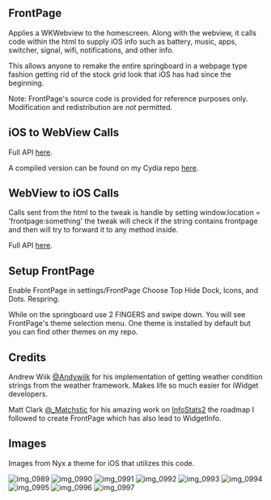 FrontPage
----

Applies a WKWebview to the homescreen. Along with the webview, it calls code within the html to supply iOS info such as battery, music, apps, switcher, signal, wifi, notifications, and other info.

This allows anyone to remake the entire springboard in a webpage type fashion getting rid of the stock grid look that iOS has had since the beginning.

Note: FrontPage's source code is provided for reference purposes only. Modification and redistribution are *not* permitted.

iOS to WebView Calls
----

Full API <a href="http://junesiphone.com/frontpage/">here</a>.

A compiled version can be found on my Cydia repo <a href="http://junesiphone.com/supersecret/">here</a>.

WebView to iOS Calls
----

Calls sent from the html to the tweak is handle by setting window.location = 'frontpage:something' the tweak will check if the string contains frontpage and then will try to forward it to any method inside.

Full API <a href="http://junesiphone.com/frontpage/">here</a>.

Setup FrontPage
----

Enable FrontPage in settings/FrontPage
Choose Top
Hide Dock, Icons, and Dots.
Respring.

While on the springboard use 2 FINGERS and swipe down. You will see FrontPage's theme selection menu. One theme is installed by default but you can find other themes on my repo.

Credits
----

Andrew Wiik <a href="https://twitter.com/Andywiik">@Andywiik</a> for his implementation of getting weather condition strings from the weather framework. Makes life so much easier for iWidget developers.

Matt Clark <a href="https://twitter.com/_Matchstic">@_Matchstic</a> for his amazing work on <a href="https://github.com/Matchstic/InfoStats2">InfoStats2</a> the roadmap I followed to create FrontPage which has also lead to WidgetInfo.

Images
----

Images from Nyx a theme for iOS that utilizes this code.

![img_0989](https://user-images.githubusercontent.com/9951373/29907437-fc100cb2-8de0-11e7-9b6e-27e1026fedf3.PNG)
![img_0990](https://user-images.githubusercontent.com/9951373/29907436-fc0f7338-8de0-11e7-88df-731a15b1241c.PNG)
![img_0991](https://user-images.githubusercontent.com/9951373/29907438-fc1050b4-8de0-11e7-989a-d61d2acbb6ff.PNG)
![img_0992](https://user-images.githubusercontent.com/9951373/29907439-fc116b20-8de0-11e7-9751-a7aa315f7fbf.PNG)
![img_0993](https://user-images.githubusercontent.com/9951373/29907440-fc124342-8de0-11e7-9179-4ebe2ec9e860.PNG)
![img_0994](https://user-images.githubusercontent.com/9951373/29907441-fc12d500-8de0-11e7-89cc-ffd1f749bf96.PNG)
![img_0995](https://user-images.githubusercontent.com/9951373/29907442-fc1d1150-8de0-11e7-8b44-d51ffc49de04.PNG)
![img_0996](https://user-images.githubusercontent.com/9951373/29907443-fc229a62-8de0-11e7-9132-b94aeb504217.PNG)
![img_0997](https://user-images.githubusercontent.com/9951373/29907444-fc2dd2f6-8de0-11e7-8912-f928877acd31.PNG)

